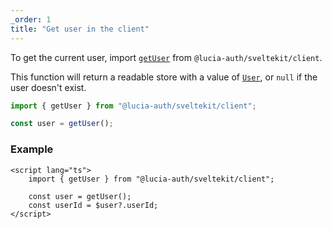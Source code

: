 ```yaml
---
_order: 1
title: "Get user in the client"
---
```


To get the current user, import [`getUser`](/reference/sveltekit/lucia-auth-client#getuser) from `@lucia-auth/sveltekit/client`.

This function will return a readable store with a value of [`User`](/reference/lucia-auth/types#user), or `null` if the user doesn't exist.

```ts
import { getUser } from "@lucia-auth/sveltekit/client";

const user = getUser();
```

### Example

```svelte
<script lang="ts">
	import { getUser } from "@lucia-auth/sveltekit/client";

	const user = getUser();
	const userId = $user?.userId;
</script>
```
